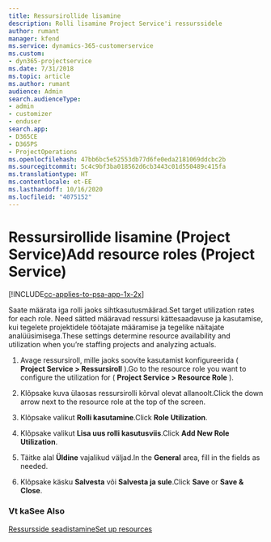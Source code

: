 ```yaml
---
title: Ressursirollide lisamine
description: Rolli lisamine Project Service'i ressurssidele
author: rumant
manager: kfend
ms.service: dynamics-365-customerservice
ms.custom:
- dyn365-projectservice
ms.date: 7/31/2018
ms.topic: article
ms.author: rumant
audience: Admin
search.audienceType:
- admin
- customizer
- enduser
search.app:
- D365CE
- D365PS
- ProjectOperations
ms.openlocfilehash: 47bb6bc5e52553db77d6fe0eda2181069ddcbc2b
ms.sourcegitcommit: 5c4c9bf3ba018562d6cb3443c01d550489c415fa
ms.translationtype: HT
ms.contentlocale: et-EE
ms.lasthandoff: 10/16/2020
ms.locfileid: "4075152"
---
```

# <a name="add-resource-roles-project-service"></a><span data-ttu-id="9a4d9-103">Ressursirollide lisamine (Project Service)</span><span class="sxs-lookup"><span data-stu-id="9a4d9-103">Add resource roles (Project Service)</span></span>

[!INCLUDE[cc-applies-to-psa-app-1x-2x](../includes/cc-applies-to-psa-app-1x-2x.md)]

<span data-ttu-id="9a4d9-104">Saate määrata iga rolli jaoks sihtkasutusmäärad.</span><span class="sxs-lookup"><span data-stu-id="9a4d9-104">Set target utilization rates for each role.</span></span> <span data-ttu-id="9a4d9-105">Need sätted määravad ressursi kättesaadavuse ja kasutamise, kui tegelete projektidele töötajate määramise ja tegelike näitajate analüüsimisega.</span><span class="sxs-lookup"><span data-stu-id="9a4d9-105">These settings determine resource availability and utilization when you’re staffing projects and analyzing actuals.</span></span>  
  
1.  <span data-ttu-id="9a4d9-106">Avage ressursiroll, mille jaoks soovite kasutamist konfigureerida ( **Project Service > Ressursiroll** ).</span><span class="sxs-lookup"><span data-stu-id="9a4d9-106">Go to the resource role you want to configure the utilization for ( **Project Service > Resource Role** ).</span></span>  
  
2.  <span data-ttu-id="9a4d9-107">Klõpsake kuva ülaosas ressursirolli kõrval olevat allanoolt.</span><span class="sxs-lookup"><span data-stu-id="9a4d9-107">Click the down arrow next to the resource role at the top of the screen.</span></span>  
  
3.  <span data-ttu-id="9a4d9-108">Klõpsake valikut **Rolli kasutamine**.</span><span class="sxs-lookup"><span data-stu-id="9a4d9-108">Click **Role Utilization**.</span></span>  
  
4.  <span data-ttu-id="9a4d9-109">Klõpsake valikut **Lisa uus rolli kasutusviis**.</span><span class="sxs-lookup"><span data-stu-id="9a4d9-109">Click **Add New Role Utilization**.</span></span>  
  
5.  <span data-ttu-id="9a4d9-110">Täitke alal **Üldine** vajalikud väljad.</span><span class="sxs-lookup"><span data-stu-id="9a4d9-110">In the **General** area, fill in the fields as needed.</span></span>  
  
6.  <span data-ttu-id="9a4d9-111">Klõpsake käsku **Salvesta** või **Salvesta ja sule**.</span><span class="sxs-lookup"><span data-stu-id="9a4d9-111">Click **Save** or **Save & Close**.</span></span>  
  
### <a name="see-also"></a><span data-ttu-id="9a4d9-112">Vt ka</span><span class="sxs-lookup"><span data-stu-id="9a4d9-112">See Also</span></span>  
 [<span data-ttu-id="9a4d9-113">Ressursside seadistamine</span><span class="sxs-lookup"><span data-stu-id="9a4d9-113">Set up resources</span></span>](../psa/set-up-resources.md)
